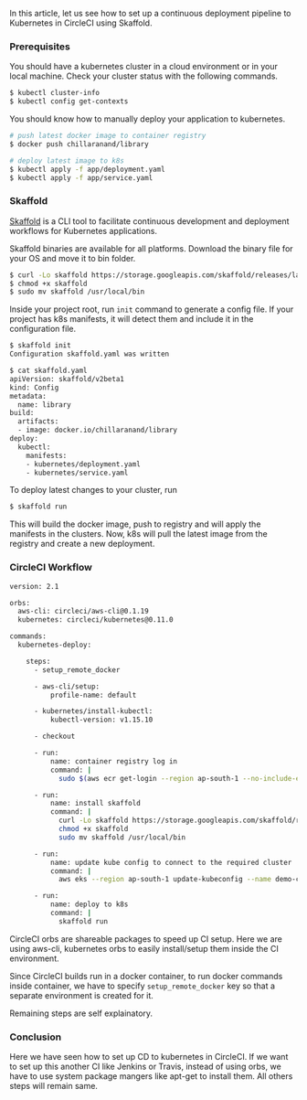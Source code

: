 <!--
.. title: Continuous Deployment To Kubernetes With Skaffold
.. slug: setup-continuous-deployment-with-kubernetes
.. date: 2020-04-30 16:45:36 UTC+05:30
.. tags: kubernetes, devops, aws
.. category: programming
.. link:
.. description: How to setup continuous deployment to kubernetes in a continuous integration environment?
.. type: text
-->

In this article, let us see how to set up a continuous deployment pipeline to Kubernetes in CircleCI using Skaffold.


### Prerequisites

You should have a kubernetes cluster in a cloud environment or in your local machine. Check your cluster status with the following commands.

```sh
$ kubectl cluster-info
$ kubectl config get-contexts
```

You should know how to manually deploy your application to kubernetes.

```sh
# push latest docker image to container registry
$ docker push chillaranand/library

# deploy latest image to k8s
$ kubectl apply -f app/deployment.yaml
$ kubectl apply -f app/service.yaml
```


### Skaffold

[Skaffold](https://github.com/GoogleContainerTools/skaffold) is a CLI tool to facilitate continuous development and deployment workflows for Kubernetes applications.

Skaffold binaries are available for all platforms. Download the binary file for your OS and move it to bin folder.

```sh
$ curl -Lo skaffold https://storage.googleapis.com/skaffold/releases/latest/skaffold-darwin-amd64
$ chmod +x skaffold
$ sudo mv skaffold /usr/local/bin
```

Inside your project root, run `init` command to generate a config file. If your project has k8s manifests, it will detect them and include it in the configuration file.

```sh
$ skaffold init
Configuration skaffold.yaml was written

$ cat skaffold.yaml
apiVersion: skaffold/v2beta1
kind: Config
metadata:
  name: library
build:
  artifacts:
  - image: docker.io/chillaranand/library
deploy:
  kubectl:
    manifests:
    - kubernetes/deployment.yaml
    - kubernetes/service.yaml
```

To deploy latest changes to your cluster, run

```sh
$ skaffold run
```

This will build the docker image, push to registry and will apply the manifests in the clusters. Now, k8s will pull the latest image from the registry and create a new deployment.


### CircleCI Workflow


```sh
version: 2.1

orbs:
  aws-cli: circleci/aws-cli@0.1.19
  kubernetes: circleci/kubernetes@0.11.0

commands:
  kubernetes-deploy:

    steps:
      - setup_remote_docker

      - aws-cli/setup:
          profile-name: default

      - kubernetes/install-kubectl:
          kubectl-version: v1.15.10

      - checkout

      - run:
          name: container registry log in
          command: |
            sudo $(aws ecr get-login --region ap-south-1 --no-include-email)

      - run:
          name: install skaffold
          command: |
            curl -Lo skaffold https://storage.googleapis.com/skaffold/releases/latest/skaffold-linux-amd64
            chmod +x skaffold
            sudo mv skaffold /usr/local/bin

      - run:
          name: update kube config to connect to the required cluster
          command: |
            aws eks --region ap-south-1 update-kubeconfig --name demo-cluster

      - run:
          name: deploy to k8s
          command: |
            skaffold run
```

CircleCI orbs are shareable packages to speed up CI setup. Here we are using aws-cli, kubernetes orbs to easily install/setup them inside the CI environment.

Since CircleCI builds run in a docker container, to run docker commands inside container, we have to specify `setup_remote_docker` key so that a separate environment is created for it.

Remaining steps are self explainatory.


### Conclusion

Here we have seen how to set up CD to kubernetes in CircleCI. If we want to set up this another CI like Jenkins or Travis, instead of using orbs, we have to use system package mangers like apt-get to install them. All others steps will remain same.
